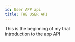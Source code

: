 ```yaml
---
id: User APP api
title: THE USER API
---
```

This is the beginning of my trial  
introduction to the app API